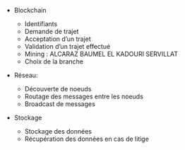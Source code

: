 * Blockchain

  * Identifiants
  * Demande de trajet
  * Acceptation d’un trajet
  * Validation d’un trajet effectué
  * Mining : ALCARAZ BAUMEL EL KADOURI SERVILLAT
  * Choix de la branche
  
* Réseau:
  * Découverte de noeuds
  * Routage des messages entre les noeuds
  * Broadcast de messages
  
* Stockage
  * Stockage des données
  * Récupération des données en cas de litige
